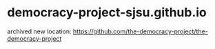 # democracy-project-sjsu.github.io
archived new location: https://github.com/the-democracy-project/the-democracy-project

